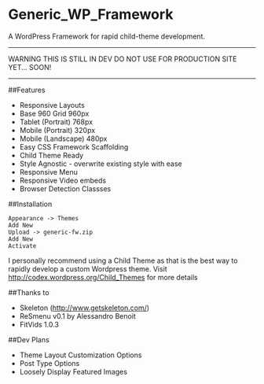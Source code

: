 Generic_WP_Framework
====================
A WordPress Framework for rapid child-theme development.

___
WARNING THIS IS STILL IN DEV DO NOT USE FOR PRODUCTION SITE YET... SOON!
___

##Features
* Responsive Layouts
* Base 960 Grid 960px
* Tablet (Portrait) 768px
* Mobile (Portrait) 320px
* Mobile (Landscape) 480px
* Easy CSS Framework Scaffolding
* Child Theme Ready
* Style Agnostic - overwrite existing style with ease
* Responsive Menu
* Responsive Video embeds
* Browser Detection Classses

##Installation
```
Appearance -> Themes
Add New
Upload -> generic-fw.zip
Add New
Activate
```

I personally recommend using a Child Theme as that is the best way to rapidly develop a custom Wordpress theme. Visit http://codex.wordpress.org/Child_Themes for more details 

##Thanks to
* Skeleton (http://www.getskeleton.com/)
* ReSmenu v0.1 by Alessandro Benoit
* FitVids 1.0.3

##Dev Plans
* Theme Layout Customization Options
* Post Type Options
* Loosely Display Featured Images
